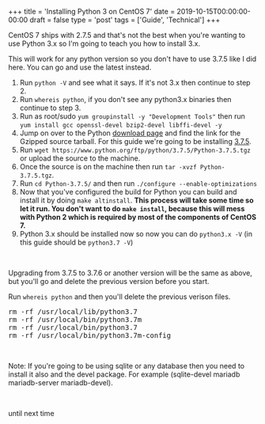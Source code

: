 +++
title = 'Installing Python 3 on CentOS 7'
date = 2019-10-15T00:00:00-00:00
draft = false
type = 'post'
tags = ['Guide', 'Technical']
+++

<p>CentOS 7 ships with 2.7.5 and that's not the best when you're wanting to use Python 3.x so I'm going to teach you how to install 3.x.</p>
<p>This will work for any python version so you don't have to use 3.7.5 like I did here. You can go and use the latest instead.</p>
<ol>
<li>Run <code>python -V</code> and see what it says. If it's not 3.x then continue to step 2.</li>
<li>Run <code>whereis python</code>, if you don't see any python3.x binaries then continue to step 3.</li>
<li>Run as root/sudo <code>yum groupinstall -y "Development Tools"</code> then run <code>yum install gcc openssl-devel bzip2-devel libffi-devel -y</code></li>
<li>Jump on over to the Python <a href="https://www.python.org/downloads/source/" target="_blank" rel="noopener">download page</a> and find the link for the Gzipped source tarball. For this guide we're going to be installing <a href="https://www.python.org/ftp/python/3.7.5/Python-3.7.5.tgz" target="_blank" rel="noopener">3.7.5</a>.</li>
<li>Run <code>wget https://www.python.org/ftp/python/3.7.5/Python-3.7.5.tgz</code> or upload the source to the machine.</li>
<li>Once the source is on the machine then run <code>tar -xvzf Python-3.7.5.tgz</code>.</li>
<li>Run <code>cd Python-3.7.5/</code> and then run <code>./configure --enable-optimizations</code></li>
<li>Now that you've configured the build for Python you can build and install it by doing <code>make altinstall</code>. <strong>This process will take some time so let it run. You don't want to do <code>make install</code>, because this will mess with Python 2 which is required by most of the components of CentOS 7.</strong></li>
<li>Python 3.x should be installed now so now you can do <code>python3.x -V</code> (in this guide should be <code>python3.7 -V</code>)</li>
</ol>
<p>&nbsp;</p>
<p>Upgrading from 3.7.5 to 3.7.6 or another version will be the same as above, but you'll go and delete the previous version before you start.</p>
<p>Run <code>whereis python</code> and then you'll delete the previous verison files.</p>
<pre>rm -rf /usr/local/lib/python3.7
rm -rf /usr/local/bin/python3.7m 
rm -rf /usr/local/bin/python3.7 
rm -rf /usr/local/bin/python3.7m-config</pre>
<p>&nbsp;</p>
<p>Note: If you're going to be using sqlite or any database then you need to install it also and the devel package. For example (sqlite-devel mariadb mariadb-server mariadb-devel).</p>
<p>&nbsp;</p>
<p>until next time</p>